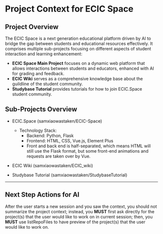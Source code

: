 # Project Context for ECIC Space

## Project Overview

The ECIC Space is a next generation educational platform driven by AI to bridge the gap between students and educational resources effectively. It comprises multiple sub-projects focusing on different aspects of student interaction and learning enhancement:
- **ECIC Space Main Project** focuses on a dynamic web platform that allows interactions between students and educators, enhanced with AI for grading and feedback.
- **ECIC Wiki** serves as a comprehensive knowledge base about the guildline of the student community.
- **Studybase Tutorial** provides tutorials for how to join ECIC.Space student community.

## Sub-Projects Overview

- ECIC.Space (samxiaowastaken/ECIC-Space)
  - Technology Stack:
    - Backend: Python, Flask
    - Frontend: HTML, CSS, Vue.js, Element Plus
    - Front and back end is half-separated, which means HTML will still use the Flask format, but some front-end animations and requests are taken over by Vue.

- ECIC Wiki (samxiaowastaken/ECIC_wiki)

- Studybase Tutorial (samxiaowastaken/StudybaseTutorial)

---

## Next Step Actions for AI

After the user starts a new session and you saw the context, you should not summarize the project context; instead, you **MUST** first ask directly for the project(s) that the user would like to work on in current session; then, you **MUST** use listRepoFiles to have preview of the project(s) that the user would like to work on.

